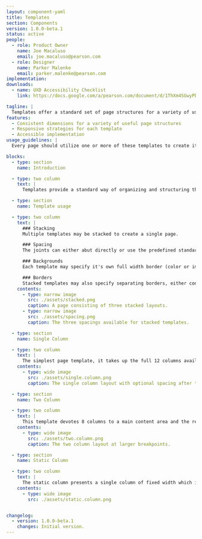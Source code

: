 ```yaml
---
layout: component-yaml
title: Templates
section: Components
version: 1.0.0-beta.1
status: active
people:
  - role: Product Owner
    name: Joe Macaluso
    email: joe.macaluso@pearson.com
  - role: Designer
    name: Parker Malenke
    email: parker.malenke@pearson.com
implementation:
downloads:
  - name: UXD Accessibility Checklist
    link: https://docs.google.com/a/pearson.com/document/d/1ThXm4SGwyPb3wtlJGmOWLTRCIWERcLsjtP-jlkGjwAY/edit?usp=sharing

tagline: |
  Templates offer a standard set of page structures for a variety of use cases.
features:
  - Consistent dimensions for a variety of useful page structures
  - Responsive strategies for each template
  - Accessible implementation
usage_guidelines: |
  Every page should utilize one or more of these templates to create it's high level structure.

blocks:
  - type: section
    name: Introduction

  - type: two column
    text: |
      Templates provide a standard way of organizing and structuring the content of a page in a consistent and responsive way. There are a variety of templates available for everything from simple single column presentations to more complicated multi-column structures.

  - type: section
    name: Template usage

  - type: two column
    text: |
      ### Stacking
      Multiple templates may be stacked to create a single page.

      ### Spacing
      The joints can either abut directly or use the predefined standard/large spacings.

      ### Backgrounds
      Each template may specify it's own full width border (color or image) or let the default background show through.

      ### Borders
      Stacked templates may also specify separating borders, either container width or full viewport width.
    contents:
      - type: narrow image
        src: ./assets/stacked.png
        caption: A page consisting of three stacked layouts.
      - type: narrow image
        src: ./assets/spacing.png
        caption: The three spacings available for stacked templates.

  - type: section
    name: Single Column

  - type: two column
    text: |
      The simplest page template, it takes up the full 12 columns available at every breakpoint. The standard Application Header is automatically included outside the grid. There is an option to position the content area directly below the header or to include a standard amount of spacing.
    contents:
      - type: wide image
        src: ./assets/single.column.png
        caption: The single column layout with optional spacing after the header.

  - type: section
    name: Two Column

  - type: two column
    text: |
      This template devotes 8 columns to a main content area and the remaining 4 to a sidebar which appears on either side (prefer the right where it makes sense). At medium and smaller breakpoints the content areas stack, with the option to put the sidebar above or below the main content area.
    contents:
      - type: wide image
        src: ./assets/two.column.png
        caption: The two column layout at larger breakpoints.

  - type: section
    name: Static Column

  - type: two column
    text: |
      The static column presents a single column of fixed width which is centered in the page. At smaller breakpoints it transitions to full width fluid behavior. This column comes in two different sizes (small at 480px and large at 800px) and is handy for presenting modals or small pieces of content like sign in forms.
    contents:
      - type: wide image
        src: ./assets/static.column.png


changelog:
  - version: 1.0.0-beta.1
    changes: Initial version.
---
```

